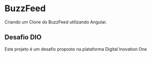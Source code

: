 # BuzzFeed

Criando um Clone do BuzzFeed utilizando Angular.

## Desafio DIO

Este projeto é um desafio proposto na plataforma Digital Inovation One

